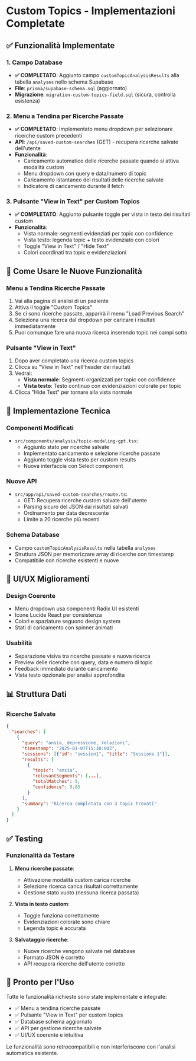 # Custom Topics - Implementazioni Completate

## ✅ Funzionalità Implementate

### 1. Campo Database
- **✅ COMPLETATO**: Aggiunto campo `customTopicAnalysisResults` alla tabella `analyses` nello schema Supabase
- **File**: `prisma/supabase-schema.sql` (aggiornato)
- **Migrazione**: `migration-custom-topics-field.sql` (sicura, controlla esistenza)

### 2. Menu a Tendina per Ricerche Passate
- **✅ COMPLETATO**: Implementato menu dropdown per selezionare ricerche custom precedenti
- **API**: `/api/saved-custom-searches` (GET) - recupera ricerche salvate dell'utente
- **Funzionalità**:
  - Caricamento automatico delle ricerche passate quando si attiva modalità custom
  - Menu dropdown con query e data/numero di topic
  - Caricamento istantaneo dei risultati delle ricerche salvate
  - Indicatore di caricamento durante il fetch

### 3. Pulsante "View in Text" per Custom Topics
- **✅ COMPLETATO**: Aggiunto pulsante toggle per vista in testo dei risultati custom
- **Funzionalità**:
  - Vista normale: segmenti evidenziati per topic con confidence
  - Vista testo: legenda topic + testo evidenziato con colori
  - Toggle "View in Text" / "Hide Text"
  - Colori coordinati tra topic e evidenziazioni

## 🎯 Come Usare le Nuove Funzionalità

### Menu a Tendina Ricerche Passate
1. Vai alla pagina di analisi di un paziente
2. Attiva il toggle "Custom Topics"
3. Se ci sono ricerche passate, apparirà il menu "Load Previous Search"
4. Seleziona una ricerca dal dropdown per caricare i risultati immediatamente
5. Puoi comunque fare una nuova ricerca inserendo topic nei campi sotto

### Pulsante "View in Text"
1. Dopo aver completato una ricerca custom topics
2. Clicca su "View in Text" nell'header dei risultati
3. Vedrai:
   - **Vista normale**: Segmenti organizzati per topic con confidence
   - **Vista testo**: Testo continuo con evidenziazioni colorate per topic
4. Clicca "Hide Text" per tornare alla vista normale

## 🔧 Implementazione Tecnica

### Componenti Modificati
- `src/components/analysis/topic-modeling-gpt.tsx`:
  - Aggiunto stato per ricerche salvate
  - Implementato caricamento e selezione ricerche passate
  - Aggiunto toggle vista testo per custom results
  - Nuova interfaccia con Select component

### Nuove API
- `src/app/api/saved-custom-searches/route.ts`:
  - GET: Recupera ricerche custom salvate dell'utente
  - Parsing sicuro del JSON dai risultati salvati
  - Ordinamento per data decrescente
  - Limite a 20 ricerche più recenti

### Schema Database
- Campo `customTopicAnalysisResults` nella tabella `analyses`
- Struttura JSON per memorizzare array di ricerche con timestamp
- Compatibile con ricerche esistenti e nuove

## 🎨 UI/UX Miglioramenti

### Design Coerente
- Menu dropdown usa componenti Radix UI esistenti
- Icone Lucide React per consistenza
- Colori e spaziature seguono design system
- Stati di caricamento con spinner animati

### Usabilità
- Separazione visiva tra ricerche passate e nuova ricerca
- Preview delle ricerche con query, data e numero di topic
- Feedback immediato durante caricamento
- Vista testo opzionale per analisi approfondita

## 📊 Struttura Dati

### Ricerche Salvate
```json
{
  "searches": [
    {
      "query": "ansia, depressione, relazioni",
      "timestamp": "2025-01-07T15:30:00Z",
      "sessions": [{"id": "session1", "title": "Sessione 1"}],
      "results": [
        {
          "topic": "ansia",
          "relevantSegments": [...],
          "totalMatches": 5,
          "confidence": 0.85
        }
      ],
      "summary": "Ricerca completata con 3 topic trovati"
    }
  ]
}
```

## ✅ Testing

### Funzionalità da Testare
1. **Menu ricerche passate**:
   - Attivazione modalità custom carica ricerche
   - Selezione ricerca carica risultati correttamente
   - Gestione stato vuoto (nessuna ricerca passata)

2. **Vista in testo custom**:
   - Toggle funziona correttamente
   - Evidenziazioni colorate sono chiare
   - Legenda topic è accurata

3. **Salvataggio ricerche**:
   - Nuove ricerche vengono salvate nel database
   - Formato JSON è corretto
   - API recupera ricerche dell'utente corretto

## 🚀 Pronto per l'Uso

Tutte le funzionalità richieste sono state implementate e integrate:
- ✅ Menu a tendina ricerche passate
- ✅ Pulsante "View in Text" per custom topics
- ✅ Database schema aggiornato
- ✅ API per gestione ricerche salvate
- ✅ UI/UX coerente e intuitiva

Le funzionalità sono retrocompatibili e non interferiscono con l'analisi automatica esistente.

